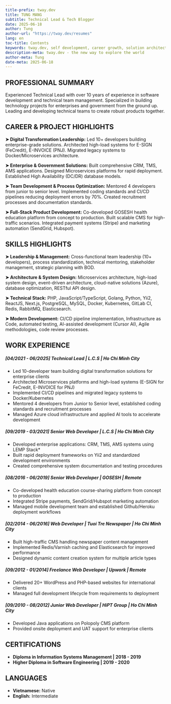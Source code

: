 ```yaml
---
title-prefix: tway.dev
title: TUNG MANG
subtitle: Technical Lead & Tech Blogger
date: 2025-06-18
author: Tung
author-url: "https://tway.dev/resumes"
lang: en
toc-title: Contents
keywords: tway.dev, self development, career growth, solution architect, technical leader
description-meta: tway.dev - the new way to explore the world
author-meta: Tung
date-meta: 2025-06-18
---
```


## PROFESSIONAL SUMMARY
Experienced Technical Lead with over 10 years of experience in software development and technical team management. Specialized in building technology projects for enterprises and government from the ground up. Leading and developing technical teams to create robust products together.

## CAREER & PROJECT HIGHLIGHTS
**➤ Digital Transformation Leadership:** Led 10+ developers building enterprise-grade solutions. Architected high-load systems for E-SIGN (FeCredit), E-INVOICE (PNJ). Migrated legacy systems to Docker/Microservices architecture.

**➤ Enterprise & Government Solutions:** Built comprehensive CRM, TMS, AMS applications. Designed Microservices platforms for rapid deployment. Established High Availability (DC/DR) database models.

**➤ Team Development & Process Optimization:** Mentored 4 developers from junior to senior level. Implemented coding standards and CI/CD pipelines reducing deployment errors by 70%. Created recruitment processes and documentation standards.

**➤ Full-Stack Product Development:** Co-developed GOSESH health education platform from concept to production. Built scalable CMS for high-traffic scenarios. Integrated payment systems (Stripe) and marketing automation (SendGrid, Hubspot).

## SKILLS HIGHLIGHTS
**➤ Leadership & Management:** Cross-functional team leadership (10+ developers), process standardization, technical mentoring, stakeholder management, strategic planning with BOD.

**➤ Architecture & System Design:** Microservices architecture, high-load system design, event-driven architecture, cloud-native solutions (Azure), database optimization, RESTful API design.

**➤ Technical Stack:** PHP, JavaScript/TypeScript, Golang, Python, Yii2, ReactJS, Next.js, PostgreSQL, MySQL, Docker, Kubernetes, GitLab CI, Redis, RabbitMQ, Elasticsearch.

**➤ Modern Development:** CI/CD pipeline implementation, Infrastructure as Code, automated testing, AI-assisted development (Cursor AI), Agile methodologies, code review processes.

## WORK EXPERIENCE

##### [04/2021 - 06/2025] **Technical Lead | L.C.S | Ho Chi Minh City**
- Led 10-developer team building digital transformation solutions for enterprise clients
- Architected Microservices platforms and high-load systems (E-SIGN for FeCredit, E-INVOICE for PNJ)
- Implemented CI/CD pipelines and migrated legacy systems to Docker/Kubernetes
- Mentored 4 developers from Junior to Senior level, established coding standards and recruitment processes
- Managed Azure cloud infrastructure and applied AI tools to accelerate development

##### [09/2019 - 03/2021] **Senior Web Developer | L.C.S | Ho Chi Minh City**
- Developed enterprise applications: CRM, TMS, AMS systems using LEMP Stack*
- Built rapid deployment frameworks on Yii2 and standardized development environments
- Created comprehensive system documentation and testing procedures

##### [08/2016 - 06/2019] **Senior Web Developer | GOSESH | Remote**
- Co-developed health education course-sharing platform from concept to production
- Integrated Stripe payments, SendGrid/Hubspot marketing automation
- Managed mobile development team and established Github/Heroku deployment workflows

##### [02/2014 - 06/2016] **Web Developer | Tuoi Tre Newspaper | Ho Chi Minh City**
- Built high-traffic CMS handling newspaper content management
- Implemented Redis/Varnish caching and Elasticsearch for improved performance
- Designed dynamic content creation system for multiple article types

##### [09/2012 - 01/2014] **Freelance Web Developer | Upwork | Remote**
- Delivered 20+ WordPress and PHP-based websites for international clients
- Managed full development lifecycle from requirements to deployment

##### [09/2010 - 08/2012] **Junior Web Developer | HiPT Group | Ho Chi Minh City**
- Developed Java applications on Polopoly CMS platform
- Provided onsite deployment and UAT support for enterprise clients

## CERTIFICATIONS
- **Diploma in Information Systems Management | 2018 - 2019**
- **Higher Diploma in Software Engineering | 2019 - 2020**

## LANGUAGES
- **Vietnamese:** Native
- **English:** Intermediate